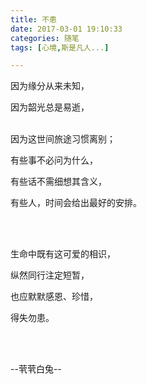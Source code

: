 ```yaml
---
title: 不患
date: 2017-03-01 19:10:33
categories: 随笔
tags: [心境,斯是凡人...]

---
```

因为缘分从来未知，

因为韶光总是易逝，<br /><br />

因为这世间旅途习惯离别；

有些事不必问为什么，

有些话不需细想其含义，

有些人，时间会给出最好的安排。

<br /><br />

生命中既有这可爱的相识，

纵然同行注定短暂，

也应默默感恩、珍惜，

得失勿患。

<br /><br />

--茕茕白兔--